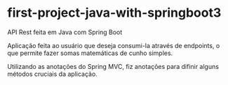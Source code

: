 # first-project-java-with-springboot3

API Rest feita em Java com Spring Boot

Aplicação feita ao usuário que deseja consumi-la através de endpoints, o que permite fazer somas matemáticas de cunho simples.

Utilizando as anotações do Spring MVC, fiz anotações para difinir alguns métodos cruciais da aplicação. 
